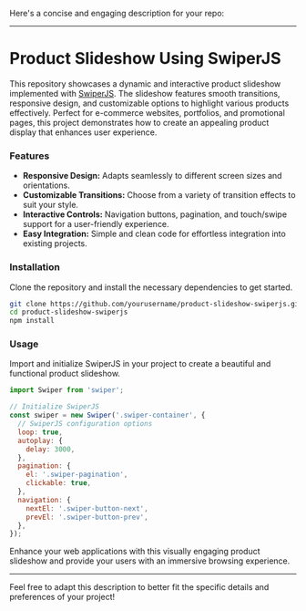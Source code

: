 Here's a concise and engaging description for your repo:

---

# Product Slideshow Using SwiperJS

This repository showcases a dynamic and interactive product slideshow implemented with [SwiperJS](https://swiperjs.com/). The slideshow features smooth transitions, responsive design, and customizable options to highlight various products effectively. Perfect for e-commerce websites, portfolios, and promotional pages, this project demonstrates how to create an appealing product display that enhances user experience.

### Features
- **Responsive Design:** Adapts seamlessly to different screen sizes and orientations.
- **Customizable Transitions:** Choose from a variety of transition effects to suit your style.
- **Interactive Controls:** Navigation buttons, pagination, and touch/swipe support for a user-friendly experience.
- **Easy Integration:** Simple and clean code for effortless integration into existing projects.

### Installation
Clone the repository and install the necessary dependencies to get started.

```bash
git clone https://github.com/yourusername/product-slideshow-swiperjs.git
cd product-slideshow-swiperjs
npm install
```

### Usage
Import and initialize SwiperJS in your project to create a beautiful and functional product slideshow.

```javascript
import Swiper from 'swiper';

// Initialize SwiperJS
const swiper = new Swiper('.swiper-container', {
  // SwiperJS configuration options
  loop: true,
  autoplay: {
    delay: 3000,
  },
  pagination: {
    el: '.swiper-pagination',
    clickable: true,
  },
  navigation: {
    nextEl: '.swiper-button-next',
    prevEl: '.swiper-button-prev',
  },
});
```

Enhance your web applications with this visually engaging product slideshow and provide your users with an immersive browsing experience.

---

Feel free to adapt this description to better fit the specific details and preferences of your project!
